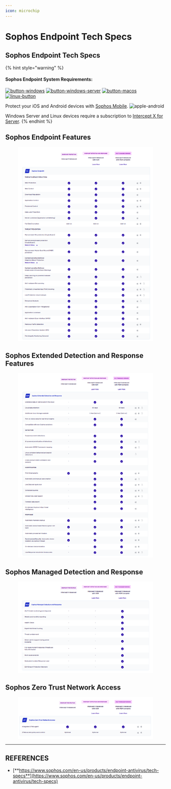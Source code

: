 ```yaml
---
icon: microchip
---
```


# Sophos Endpoint Tech Specs

## Sophos Endpoint Tech Specs

{% hint style="warning" %}
#### Sophos Endpoint System Requirements:

&#x20;

[![button-windows](https://www.sophos.com/sites/default/files/2024-01/windows-button_0.png)](https://support.sophos.com/support/s/article/KBA-000003229?language=en_US)     [![button-windows-server](https://www.sophos.com/sites/default/files/2024-01/windows-server-button_0.png)](https://support.sophos.com/support/s/article/KBA-000003024?language=en_US)     [![button-macos](https://www.sophos.com/sites/default/files/2024-01/macos-button-new.png)](https://support.sophos.com/support/s/article/KBA-000002792?language=en_US)     [![linux-button](https://www.sophos.com/sites/default/files/2024-01/linux-button-new.png)](https://doc.sophos.com/releasenotes/index.html?productGroupID=esg\&productID=linux_protection\&versionID=allVersions)

Protect your iOS and Android devices with [Sophos Mobile](https://www.sophos.com/en-us/products/mobile-control). ![apple-android](https://www.sophos.com/sites/default/files/2024-01/apple-android_1.png)

Windows Server and Linux devices require a subscription to [Intercept X for Server](https://www.sophos.com/en-us/products/server-security).
{% endhint %}

## Sophos Endpoint Features

<figure><img src="../../.gitbook/assets/image (34) (1) (1).png" alt=""><figcaption></figcaption></figure>



## Sophos Extended Detection and Response Features

<figure><img src="../../.gitbook/assets/image (35) (1) (1).png" alt=""><figcaption></figcaption></figure>



## Sophos Managed Detection and Response

<figure><img src="../../.gitbook/assets/image (36) (1) (1).png" alt=""><figcaption></figcaption></figure>



## Sophos Zero Trust Network Access

<figure><img src="../../.gitbook/assets/image (37) (1) (1).png" alt=""><figcaption></figcaption></figure>



***

## REFERENCES

* [**https://www.sophos.com/en-us/products/endpoint-antivirus/tech-specs**](https://www.sophos.com/en-us/products/endpoint-antivirus/tech-specs)
